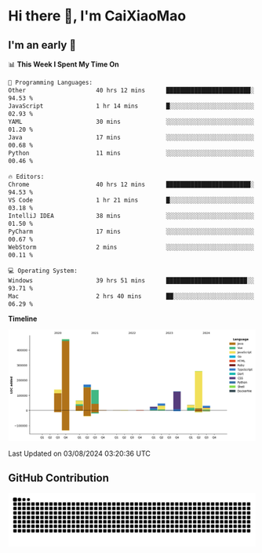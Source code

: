 # Hi there 👋, I'm CaiXiaoMao

## I'm an early 🐤
<!--START_SECTION:waka-->
📊 **This Week I Spent My Time On** 

```text
💬 Programming Languages: 
Other                    40 hrs 12 mins      ████████████████████████░   94.53 % 
JavaScript               1 hr 14 mins        █░░░░░░░░░░░░░░░░░░░░░░░░   02.93 % 
YAML                     30 mins             ░░░░░░░░░░░░░░░░░░░░░░░░░   01.20 % 
Java                     17 mins             ░░░░░░░░░░░░░░░░░░░░░░░░░   00.68 % 
Python                   11 mins             ░░░░░░░░░░░░░░░░░░░░░░░░░   00.46 % 

🔥 Editors: 
Chrome                   40 hrs 12 mins      ████████████████████████░   94.53 % 
VS Code                  1 hr 21 mins        █░░░░░░░░░░░░░░░░░░░░░░░░   03.18 % 
IntelliJ IDEA            38 mins             ░░░░░░░░░░░░░░░░░░░░░░░░░   01.50 % 
PyCharm                  17 mins             ░░░░░░░░░░░░░░░░░░░░░░░░░   00.67 % 
WebStorm                 2 mins              ░░░░░░░░░░░░░░░░░░░░░░░░░   00.11 % 

💻 Operating System: 
Windows                  39 hrs 51 mins      ███████████████████████░░   93.71 % 
Mac                      2 hrs 40 mins       ██░░░░░░░░░░░░░░░░░░░░░░░   06.29 % 
```

**Timeline**

![Lines of Code chart](https://raw.githubusercontent.com/caixiaomao/caixiaomao/main/assets/bar_graph.png)


 Last Updated on 03/08/2024 03:20:36 UTC
<!--END_SECTION:waka-->

## GitHub Contribution
<picture>
  <source media="(prefers-color-scheme: dark)" srcset="/dist/snake/github-contribution-grid-snake-dark.svg" />
  <source media="(prefers-color-scheme: light)" srcset="/dist/snake/github-contribution-grid-snake.svg" />
  <img alt="github contribution grid snake animation" src="/dist/snake/github-contribution-grid-snake.svg" />
</picture>
